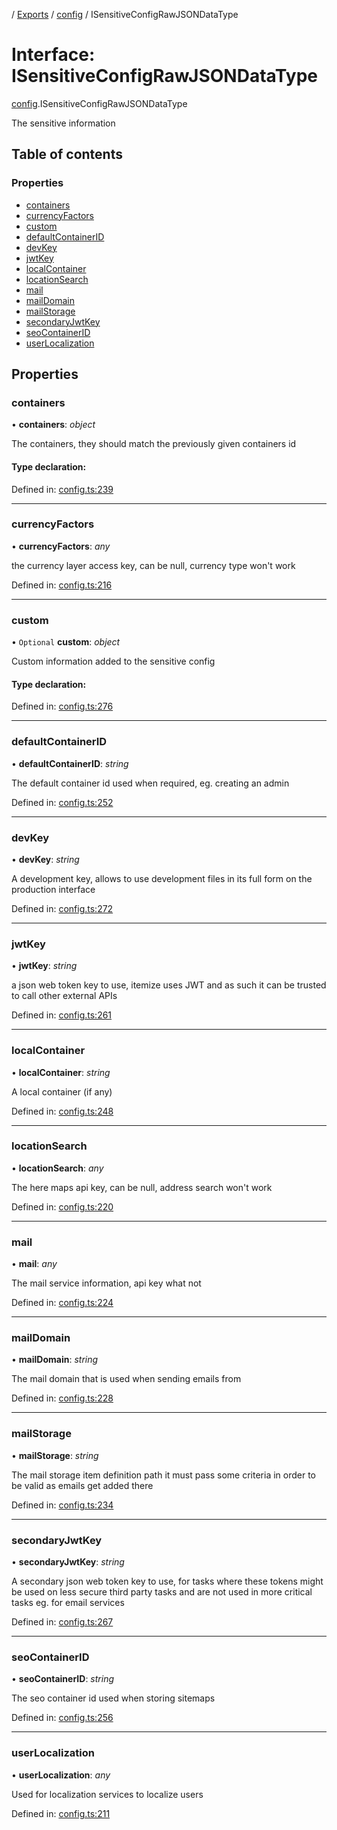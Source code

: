 [](../README.md) / [Exports](../modules.md) / [config](../modules/config.md) / ISensitiveConfigRawJSONDataType

# Interface: ISensitiveConfigRawJSONDataType

[config](../modules/config.md).ISensitiveConfigRawJSONDataType

The sensitive information

## Table of contents

### Properties

- [containers](config.isensitiveconfigrawjsondatatype.md#containers)
- [currencyFactors](config.isensitiveconfigrawjsondatatype.md#currencyfactors)
- [custom](config.isensitiveconfigrawjsondatatype.md#custom)
- [defaultContainerID](config.isensitiveconfigrawjsondatatype.md#defaultcontainerid)
- [devKey](config.isensitiveconfigrawjsondatatype.md#devkey)
- [jwtKey](config.isensitiveconfigrawjsondatatype.md#jwtkey)
- [localContainer](config.isensitiveconfigrawjsondatatype.md#localcontainer)
- [locationSearch](config.isensitiveconfigrawjsondatatype.md#locationsearch)
- [mail](config.isensitiveconfigrawjsondatatype.md#mail)
- [mailDomain](config.isensitiveconfigrawjsondatatype.md#maildomain)
- [mailStorage](config.isensitiveconfigrawjsondatatype.md#mailstorage)
- [secondaryJwtKey](config.isensitiveconfigrawjsondatatype.md#secondaryjwtkey)
- [seoContainerID](config.isensitiveconfigrawjsondatatype.md#seocontainerid)
- [userLocalization](config.isensitiveconfigrawjsondatatype.md#userlocalization)

## Properties

### containers

• **containers**: *object*

The containers, they should match the previously given
containers id

#### Type declaration:

Defined in: [config.ts:239](https://github.com/onzag/itemize/blob/0e9b128c/config.ts#L239)

___

### currencyFactors

• **currencyFactors**: *any*

the currency layer access key,
can be null, currency type won't work

Defined in: [config.ts:216](https://github.com/onzag/itemize/blob/0e9b128c/config.ts#L216)

___

### custom

• `Optional` **custom**: *object*

Custom information added to the sensitive config

#### Type declaration:

Defined in: [config.ts:276](https://github.com/onzag/itemize/blob/0e9b128c/config.ts#L276)

___

### defaultContainerID

• **defaultContainerID**: *string*

The default container id used when required, eg. creating an admin

Defined in: [config.ts:252](https://github.com/onzag/itemize/blob/0e9b128c/config.ts#L252)

___

### devKey

• **devKey**: *string*

A development key, allows to use development files in its full form on the production
interface

Defined in: [config.ts:272](https://github.com/onzag/itemize/blob/0e9b128c/config.ts#L272)

___

### jwtKey

• **jwtKey**: *string*

a json web token key to use, itemize uses JWT and as such it can be trusted
to call other external APIs

Defined in: [config.ts:261](https://github.com/onzag/itemize/blob/0e9b128c/config.ts#L261)

___

### localContainer

• **localContainer**: *string*

A local container (if any)

Defined in: [config.ts:248](https://github.com/onzag/itemize/blob/0e9b128c/config.ts#L248)

___

### locationSearch

• **locationSearch**: *any*

The here maps api key, can be null, address search won't work

Defined in: [config.ts:220](https://github.com/onzag/itemize/blob/0e9b128c/config.ts#L220)

___

### mail

• **mail**: *any*

The mail service information, api key what not

Defined in: [config.ts:224](https://github.com/onzag/itemize/blob/0e9b128c/config.ts#L224)

___

### mailDomain

• **mailDomain**: *string*

The mail domain that is used when sending emails from

Defined in: [config.ts:228](https://github.com/onzag/itemize/blob/0e9b128c/config.ts#L228)

___

### mailStorage

• **mailStorage**: *string*

The mail storage item definition path
it must pass some criteria in order to be valid
as emails get added there

Defined in: [config.ts:234](https://github.com/onzag/itemize/blob/0e9b128c/config.ts#L234)

___

### secondaryJwtKey

• **secondaryJwtKey**: *string*

A secondary json web token key to use, for tasks where these tokens might be
used on less secure third party tasks and are not used in more critical tasks
eg. for email services

Defined in: [config.ts:267](https://github.com/onzag/itemize/blob/0e9b128c/config.ts#L267)

___

### seoContainerID

• **seoContainerID**: *string*

The seo container id used when storing sitemaps

Defined in: [config.ts:256](https://github.com/onzag/itemize/blob/0e9b128c/config.ts#L256)

___

### userLocalization

• **userLocalization**: *any*

Used for localization services to localize users

Defined in: [config.ts:211](https://github.com/onzag/itemize/blob/0e9b128c/config.ts#L211)
